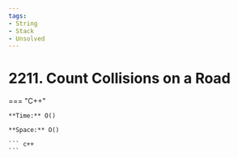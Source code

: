 ```yaml
---
tags:
- String
- Stack
- Unsolved
---
```



# 2211. Count Collisions on a Road

=== "C++"

    **Time:** O()

    **Space:** O()

    ``` c++
    ```